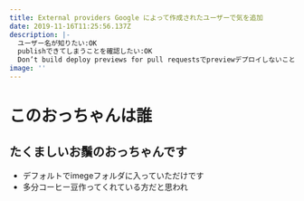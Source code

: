 ```yaml
---
title: External providers Google によって作成されたユーザーで気を追加
date: 2019-11-16T11:25:56.137Z
description: |-
  ユーザー名が知りたい:OK
  publishできてしまうことを確認したい:OK
  Don’t build deploy previews for pull requestsでpreviewデプロイしないことを見たい:OK
image: ''
---
```

# このおっちゃんは誰
## たくましいお鬚のおっちゃんです
- デフォルトでimegeフォルダに入っていただけです
- 多分コーヒー豆作ってくれている方だと思われ

